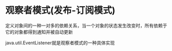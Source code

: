 观察者模式(发布-订阅模式)
===

定义对象间的一种一对多的依赖关系，当一个对象的状态发生改变时，所有依赖于它的对象都得到通知并被自动更新

java.util.EventListener就是观察者模式的一种具体实现
